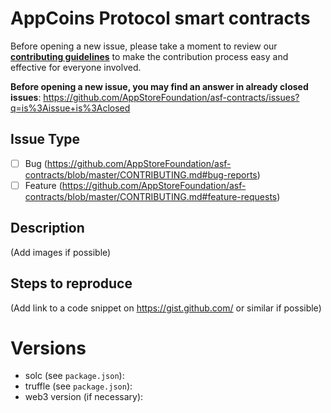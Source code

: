 # AppCoins Protocol smart contracts

Before opening a new issue, please take a moment to review our [**contributing guidelines**](https://github.com/AppStoreFoundation/asf-contracts/blob/master/CONTRIBUTING.md) to make the contribution process easy and effective for everyone involved.

**Before opening a new issue, you may find an answer in already closed issues**:
https://github.com/AppStoreFoundation/asf-contracts/issues?q=is%3Aissue+is%3Aclosed

## Issue Type

- [ ] Bug (https://github.com/AppStoreFoundation/asf-contracts/blob/master/CONTRIBUTING.md#bug-reports)
- [ ] Feature (https://github.com/AppStoreFoundation/asf-contracts/blob/master/CONTRIBUTING.md#feature-requests)

## Description

(Add images if possible)

## Steps to reproduce

(Add link to a code snippet on https://gist.github.com/ or similar if possible)

# Versions

- solc (see `package.json`):
- truffle (see `package.json`):
- web3 version (if necessary):

